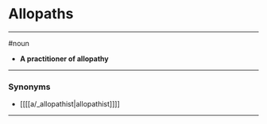 # Allopaths
---
#noun
- **A practitioner of allopathy**
---
### Synonyms
- [[[[a/_allopathist|allopathist]]]]
---
